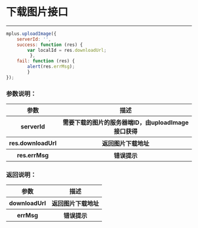# 下载图片接口

---
```JavaScript
mplus.uploadImage({
    serverId: '', 
    success: function (res) {
        var localId = res.downloadUrl; 
         },
	fail: function (res) {
        alert(res.errMsg);
        }
});
```

### 参数说明：

<table>
  <tr>
    <th>参数</th>
    <th>描述</th>
  </tr>
  <tr>
    <th>serverId</th>
    <th>需要下载的图片的服务器端ID，由uploadImage接口获得</th>
  </tr>
  <tr>
    <th>res.downloadUrl</th>
    <th>返回图片下载地址</th>
  </tr>
  <tr>
    <th>res.errMsg</th>
    <th>错误提示</th>
  </tr>
</table>

### 返回说明：

<table>
  <tr>
    <th>参数</th>
    <th>描述</th>
  </tr>
  <tr>
    <th>downloadUrl</th>
    <th>返回图片下载地址</th>
  </tr>
  <tr>
    <th>errMsg</th>
    <th>错误提示</th>
  </tr>
</table>